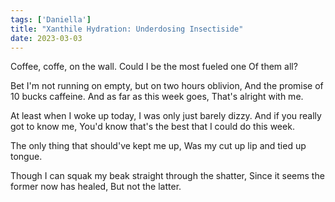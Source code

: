 ```yaml
---  
tags: ['Daniella']
title: "Xanthile Hydration: Underdosing Insectiside"
date: 2023-03-03
---
```


Coffee, coffe, on the wall.
Could I be the most fueled one
Of them all?

Bet I'm not running on empty,
but on two hours oblivion,
And the promise of 10 bucks caffeine.
And as far as this week goes,
That's alright with me.

At least when I woke up today,
I was only just barely dizzy.
And if you really got to know me,
You'd know that's the best that
I could do this week.

The only thing that should've kept me up,
Was my cut up lip and tied up tongue.

Though I can squak my beak straight
through the shatter,
Since it seems the former now has healed,
But not the latter.